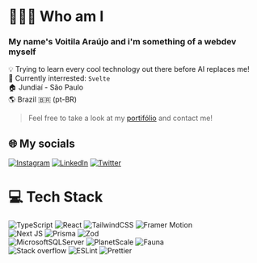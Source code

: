 # 👨🏽‍💻 Who am I
### My name's **Voitila** **Araújo** and i'm something of a webdev myself

💡 Trying to learn every cool technology out there before AI replaces me!<br>
🔎 Currently interrested: `Svelte`<br>
🏠 Jundiaí - São Paulo<br>
🌎 Brazil 🇧🇷 (pt-BR)<br>
> Feel free to take a look at my [portifólio](https://voit.dev) and contact me!


## 🌐 My socials
[![Instagram](https://img.shields.io/badge/Instagram-%23E4405F.svg?logo=Instagram&logoColor=white)](https://instagram.com/_.voit) [![LinkedIn](https://img.shields.io/badge/LinkedIn-%230077B5.svg?logo=linkedin&logoColor=white)](https://linkedin.com/in/voitila-araujo) [![Twitter](https://img.shields.io/badge/Twitter-%231DA1F2.svg?logo=Twitter&logoColor=white)](https://twitter.com/TentacultCEO) 

# 💻 Tech Stack
![TypeScript](https://img.shields.io/badge/typescript-%23007ACC.svg?style=for-the-badge&logo=typescript&logoColor=white) ![React](https://img.shields.io/badge/react-%2320232a.svg?style=for-the-badge&logo=react&logoColor=%2361DAFB) ![TailwindCSS](https://img.shields.io/badge/tailwindcss-%2338B2AC.svg?style=for-the-badge&logo=tailwind-css&logoColor=white) ![Framer Motion](https://img.shields.io/badge/Framer_Motion-D2C?style=for-the-badge&logo=framer&logoColor=white)<br>
![Next JS](https://img.shields.io/badge/Next-black?style=for-the-badge&logo=next.js&logoColor=white) ![Prisma](https://img.shields.io/badge/Prisma-2D3748?style=for-the-badge&logo=prisma&logoColor=white) ![Zod](https://img.shields.io/badge/Zod-3E67B1?style=for-the-badge&logo=zod&logoColor=white)<br>
![MicrosoftSQLServer](https://img.shields.io/badge/Microsoft%20SQL%20Sever-CC2927?style=for-the-badge&logo=microsoft%20sql%20server&logoColor=white) ![PlanetScale](https://img.shields.io/badge/PlanetScale-black?style=for-the-badge&logo=PlanetScale&logoColor=white) ![Fauna](https://img.shields.io/badge/Fauna-3A1AB6?style=for-the-badge&logo=Fauna&logoColor=white)<br>
![Stack overflow](https://img.shields.io/badge/Stack_Overflow-FE7A16?style=for-the-badge&logo=stack-overflow&logoColor=white) ![ESLint](https://img.shields.io/badge/ESLint-4B32C3?style=for-the-badge&logo=eslint&logoColor=white) ![Prettier](https://img.shields.io/badge/Prettier-F7B93E?style=for-the-badge&logo=prettier&logoColor=white)


